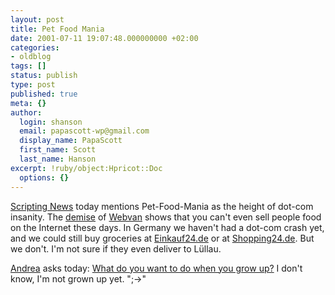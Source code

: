 ```yaml
---
layout: post
title: Pet Food Mania
date: 2001-07-11 19:07:48.000000000 +02:00
categories:
- oldblog
tags: []
status: publish
type: post
published: true
meta: {}
author:
  login: shanson
  email: papascott-wp@gmail.com
  display_name: PapaScott
  first_name: Scott
  last_name: Hanson
excerpt: !ruby/object:Hpricot::Doc
  options: {}
---
```

<p><a href="http://scriptingnews.userland.com/backissues/2001/07/11">Scripting News</a> today mentions Pet-Food-Mania as the height of dot-com insanity. The <a href="http://inessential.com/2001/07/09.html">demise</a> of <a href="http://www.scripting.com/images/webvanceasesoperations.gif">Webvan</a> shows that you can't even sell people food on the Internet these days. In Germany we haven't had a dot-com crash yet, and we could still buy groceries at <a href="http://www.einkauf24.de">Einkauf24.de</a> or at <a href="http://www.shopping24.de">Shopping24.de</a>. But we don't. I'm not sure if they even deliver to Lüllau.</p>
<p><a href="http://andrea.editthispage.com">Andrea</a> asks today: <a href="http://andrea.editthispage.com/2001/07/11">What do you want to do when you grow up?</a> I don't know, I'm not grown up yet. ";->"</p>
